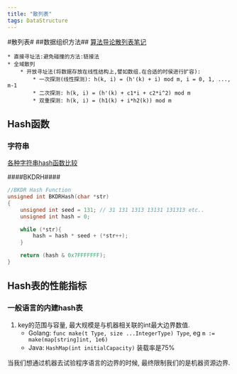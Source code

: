 ```yaml
---
title: "散列表"
tags: DataStructure
---
```


#散列表#
##数据组织方法##
[算法导论散列表笔记](http://blog.chinaunix.net/uid-26822401-id-3169705.html)

    * 直接寻址法:避免碰撞的方法:链接法
    * 全域散列
        * 开放寻址法(将数据存放在线性结构上,譬如数组.在合适的时侯进行扩容):
            * 一次探测(线性探测): h(k, i) = (h'(k) + i) mod m, i = 0, 1, ..., m-1
            * 二次探测: h(k, i) = (h'(k) + c1*i + c2*i^2) mod m
            * 双重探测: h(k, i) = (h1(k) + i*h2(k)) mod m

## Hash函数 ##

### 字符串 ###

[各种字符串hash函数比较](http://www.byvoid.com/blog/string-hash-compare/)

####BKDRH####

```c
//BKDR Hash Function
unsigned int BKDRHash(char *str)
{
    unsigned int seed = 131; // 31 131 1313 13131 131313 etc..
    unsigned int hash = 0;

    while (*str){
        hash = hash * seed + (*str++);
    }

    return (hash & 0x7FFFFFFF);
}
```

## Hash表的性能指标

### 一般语言的内建hash表

1. key的范围与容量, 最大规模是与机器相关联的int最大边界数值.
    * Golang: `func make(t Type, size ...IntegerType) Type`, eg `m := make(map[string]int, 1e6)`
    * Java: `HashMap(int initialCapacity)` 装载率是75%

当我们想通过机器去试验程序语言的边界的时候, 最终限制我们的是机器资源边界.

